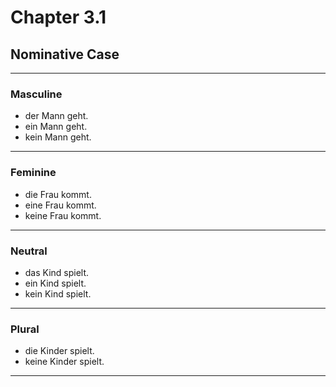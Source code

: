 # Chapter 3.1

## Nominative Case

---

### Masculine

* der Mann geht.
* ein Mann geht.
* kein Mann geht.

---

### Feminine

* die Frau kommt.
* eine Frau kommt.
* keine Frau kommt.

---

### Neutral

* das Kind spielt.
* ein Kind spielt.
* kein Kind spielt.

---

### Plural

* die Kinder spielt.
* keine Kinder spielt.

---
